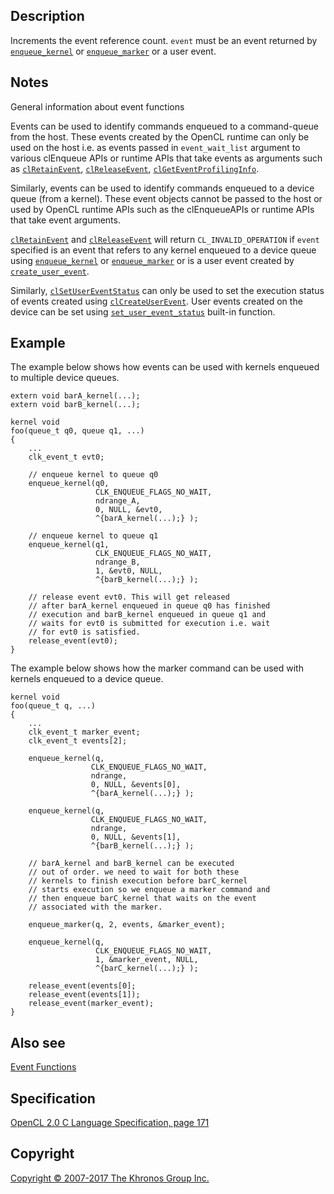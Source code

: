 
## Description

Increments the event reference count. `event` must be an event returned
by [`enqueue_kernel`](enqueue_kernel.html) or
[`enqueue_marker`](enqueue_marker.html) or a user event.

## Notes

General information about event functions

Events can be used to identify commands enqueued to a command-queue from
the host. These events created by the OpenCL runtime can only be used on
the host i.e. as events passed in `event_wait_list` argument to various
clEnqueue APIs or runtime APIs that take events as arguments such as
[`clRetainEvent`](clRetainEvent.html),
[`clReleaseEvent`](clReleaseEvent.html),
[`clGetEventProfilingInfo`](clGetEventProfilingInfo.html).

Similarly, events can be used to identify commands enqueued to a device
queue (from a kernel). These event objects cannot be passed to the host
or used by OpenCL runtime APIs such as the clEnqueueAPIs or runtime APIs
that take event arguments.

[`clRetainEvent`](clRetainEvent.html) and
[`clReleaseEvent`](clReleaseEvent.html) will return
`CL_INVALID_OPERATION` if `event` specified is an event that refers to
any kernel enqueued to a device queue using
[`enqueue_kernel`](enqueue_kernel.html) or
[`enqueue_marker`](enqueue_marker.html) or is a user event created by
[`create_user_event`](create_user_event.html).

Similarly, [`clSetUserEventStatus`](clSetUserEventStatus.html) can only
be used to set the execution status of events created using
[`clCreateUserEvent`](clCreateUserEvent.html). User events created on
the device can be set using
[`set_user_event_status`](set_user_event_status.html) built-in function.

## Example

The example below shows how events can be used with kernels enqueued to
multiple device queues.

    extern void barA_kernel(...);
    extern void barB_kernel(...);

    kernel void
    foo(queue_t q0, queue q1, ...)
    {
        ...
        clk_event_t evt0;

        // enqueue kernel to queue q0
        enqueue_kernel(q0,
                       CLK_ENQUEUE_FLAGS_NO_WAIT,
                       ndrange_A,
                       0, NULL, &evt0,
                       ^{barA_kernel(...);} );

        // enqueue kernel to queue q1
        enqueue_kernel(q1,
                       CLK_ENQUEUE_FLAGS_NO_WAIT,
                       ndrange_B,
                       1, &evt0, NULL,
                       ^{barB_kernel(...);} );

        // release event evt0. This will get released
        // after barA_kernel enqueued in queue q0 has finished
        // execution and barB_kernel enqueued in queue q1 and
        // waits for evt0 is submitted for execution i.e. wait
        // for evt0 is satisfied.
        release_event(evt0);
    }

The example below shows how the marker command can be used with kernels
enqueued to a device queue.

    kernel void
    foo(queue_t q, ...)
    {
        ...
        clk_event_t marker_event;
        clk_event_t events[2];

        enqueue_kernel(q,
                      CLK_ENQUEUE_FLAGS_NO_WAIT,
                      ndrange,
                      0, NULL, &events[0],
                      ^{barA_kernel(...);} );

        enqueue_kernel(q,
                      CLK_ENQUEUE_FLAGS_NO_WAIT,
                      ndrange,
                      0, NULL, &events[1],
                      ^{barB_kernel(...);} );

        // barA_kernel and barB_kernel can be executed
        // out of order. we need to wait for both these
        // kernels to finish execution before barC_kernel
        // starts execution so we enqueue a marker command and
        // then enqueue barC_kernel that waits on the event
        // associated with the marker.

        enqueue_marker(q, 2, events, &marker_event);

        enqueue_kernel(q,
                       CLK_ENQUEUE_FLAGS_NO_WAIT,
                       1, &marker_event, NULL,
                       ^{barC_kernel(...);} );

        release_event(events[0];
        release_event(events[1]);
        release_event(marker_event);
    }

## Also see

[Event Functions](eventFunctions.html)

## Specification

[OpenCL 2.0 C Language Specification, page
171](https://www.khronos.org/registry/cl/specs/opencl-2.0-openclc.pdf#page=171)

## Copyright

[Copyright © 2007-2017 The Khronos Group Inc.](copyright.html)
